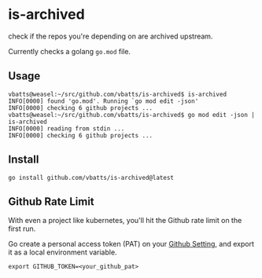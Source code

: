 # is-archived

check if the repos you're depending on are archived upstream.

Currently checks a golang `go.mod` file.

## Usage

```shell
vbatts@weasel:~/src/github.com/vbatts/is-archived$ is-archived
INFO[0000] found 'go.mod'. Running `go mod edit -json'
INFO[0000] checking 6 github projects ...
vbatts@weasel:~/src/github.com/vbatts/is-archived$ go mod edit -json | is-archived
INFO[0000] reading from stdin ...
INFO[0000] checking 6 github projects ...
```

## Install

```shell
go install github.com/vbatts/is-archived@latest
```

## Github Rate Limit

With even a project like kubernetes, you'll hit the Github rate limit on the first run.

Go create a personal access token (PAT) on your [Github Setting](https://github.com/settings/tokens?type=beta), and export it as a local environment variable.

```shell
export GITHUB_TOKEN=<your_github_pat>
```
